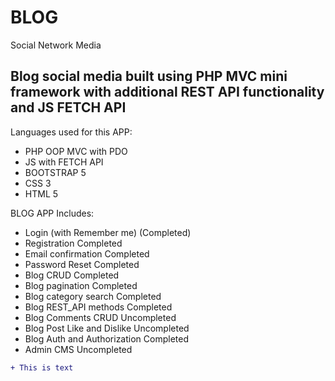 # BLOG
Social Network Media

## Blog social media built using PHP MVC mini framework with additional REST API functionality and JS FETCH API

Languages used for this APP:
  - PHP OOP MVC with PDO
  - JS with FETCH API
  - BOOTSTRAP 5
  - CSS 3
  - HTML 5

BLOG APP Includes:
  - Login (with Remember me)    (Completed)
  - Registration                Completed
  - Email confirmation          Completed
  - Password Reset              Completed
  - Blog CRUD                   Completed
  - Blog pagination             Completed
  - Blog category search        Completed
  - Blog REST_API methods       Completed
  - Blog Comments CRUD          Uncompleted
  - Blog Post Like and Dislike  Uncompleted
  - Blog Auth and Authorization Completed
  - Admin CMS                   Uncompleted

```diff
+ This is text
